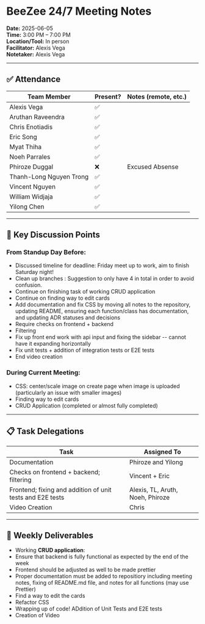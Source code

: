 # BeeZee 24/7 Meeting Notes

**Date:** 2025-06-05  
**Time:** 3:00 PM – 7:00 PM  
**Location/Tool:** In person  
**Facilitator:** Alexis Vega  
**Notetaker:** Alexis Vega

---

## ✅ Attendance

| Team Member             | Present? | Notes (remote, etc.) |
| ----------------------- | -------- | -------------------- |
| Alexis Vega             | ✅       |                      |
| Aruthan Raveendra       | ✅       |                      |
| Chris Enotiadis         | ✅       |                      |
| Eric Song               | ✅       |                      |
| Myat Thiha              | ✅       |                      |
| Noeh Parrales           | ✅       |                      |
| Phiroze Duggal          | ❌       |  Excused Absense     |
| Thanh-Long Nguyen Trong | ✅       |                      |
| Vincent Nguyen          | ✅       |                      |
| William Widjaja         | ✅       |                      |
| Yilong Chen             | ✅       |                      |

---

## 📌 Key Discussion Points


### From Standup Day Before: 
- Discussed timeline for deadline: Friday meet up to work, aim to finish Saturday night!
- Clean up branches : Suggestion to only have 4 in total in order to avoid confusion.
- Continue on finishing task of working CRUD application
- Continue on finding way to edit cards
- Add documentation and fix CSS by moving all notes to the repository, updating README, 
  ensuring each function/class has documentation, and updating ADR statuses and decisions
- Require checks on frontend + backend
- Filtering
- Fix up front end work with api input and fixing the sidebar -- cannot have it expanding horizontally 
- Fix unit tests + addition of integration tests or E2E tests
- End video creation

### During Current Meeting:
- CSS: center/scale image on create page when image is uploaded (particularly an issue with smaller images)
- Finding way to edit cards
- CRUD Application (completed or almost fully completed)

---

## 📋 Task Delegations

| Task                                      | Assigned To            |
| ----------------------------------------- | ---------------------- |
| Documentation                                             | Phiroze and Yilong |
| Checks on frontend + backend; filtering                   | Vincent + Eric     |
| Frontend; fixing and addition of unit tests and E2E tests | Alexis, TL, Aruth, Noeh, Phiroze|
| Video Creation                                            | Chris |

---

## 🎯 Weekly Deliverables

- Working **CRUD application**:
- Ensure that backend is fully functional as expected by the end of the week
- Frontend should be adjusted as well to be made prettier
- Proper documentation must be added to repositiory including meeting notes, fixing of README.md file, and notes for all functions (may use Prettier)
- Find a way to edit the cards
- Refactor CSS
- Wrapping up of code! ADdition of Unit Tests and E2E tests
- Creation of Video